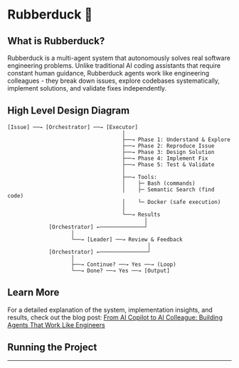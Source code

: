 # Rubberduck 🦆

## What is Rubberduck?

Rubberduck is a multi-agent system that autonomously solves real software engineering problems. Unlike traditional AI coding assistants that require constant human guidance, Rubberduck agents work like engineering colleagues - they break down issues, explore codebases systematically, implement solutions, and validate fixes independently.

## High Level Design Diagram

```
[Issue] ──→ [Orchestrator] ──→ [Executor]
                                    │
                                    ├──→ Phase 1: Understand & Explore
                                    ├──→ Phase 2: Reproduce Issue
                                    ├──→ Phase 3: Design Solution
                                    ├──→ Phase 4: Implement Fix
                                    ├──→ Phase 5: Test & Validate
                                    │
                                    ├──→ Tools:
                                    │    ├─ Bash (commands)
                                    │    ├─ Semantic Search (find code)
                                    │    └─ Docker (safe execution)
                                    │
                                    └──→ Results
                                           │
             [Orchestrator] ←──────────────┘
                    │
                    └──→ [Leader] ──→ Review & Feedback
                                            │
             [Orchestrator] ←───────────────┘
                    │
                    ├──→ Continue? ──→ Yes ──→ (Loop)
                    └──→ Done? ──→ Yes ──→ [Output]
```

## Learn More

For a detailed explanation of the system, implementation insights, and results, check out the blog post: [From AI Copilot to AI Colleague: Building Agents That Work Like Engineers](https://medium.com/@tcehjaava/e7782925e1c9)

## Running the Project

---
